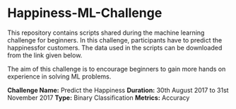 # Happiness-ML-Challenge


This repository contains scripts shared during the machine learning challenge for beginners. In this challenge, participants have to predict the happinessfor customers. The data used in the scripts can be downloaded from the link given below. <br />

The aim of this challenge is to encourage beginners to gain more hands on experience in solving ML problems.

**Challenge Name:** Predict the Happiness
**Duration:** 30th August 2017 to 31st November 2017
**Type:** Binary Classification
**Metrics:** Accuracy





